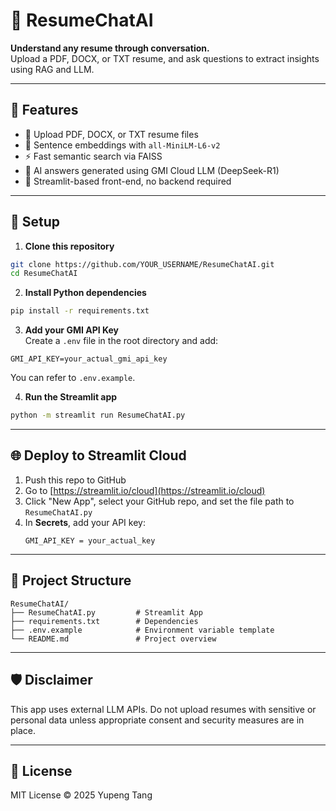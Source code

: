 
# 🤖 ResumeChatAI

**Understand any resume through conversation.**  
Upload a PDF, DOCX, or TXT resume, and ask questions to extract insights using RAG and LLM.

---

## 🚀 Features

- 📄 Upload PDF, DOCX, or TXT resume files
- 🧠 Sentence embeddings with `all-MiniLM-L6-v2`
- ⚡ Fast semantic search via FAISS
- 🤖 AI answers generated using GMI Cloud LLM (DeepSeek-R1)
- 🧪 Streamlit-based front-end, no backend required

---

## 🔧 Setup

1. **Clone this repository**  
```bash
git clone https://github.com/YOUR_USERNAME/ResumeChatAI.git
cd ResumeChatAI
```

2. **Install Python dependencies**  
```bash
pip install -r requirements.txt
```

3. **Add your GMI API Key**  
Create a `.env` file in the root directory and add:

```
GMI_API_KEY=your_actual_gmi_api_key
```

You can refer to `.env.example`.

4. **Run the Streamlit app**  
```bash
python -m streamlit run ResumeChatAI.py
```

---

## 🌐 Deploy to Streamlit Cloud

1. Push this repo to GitHub
2. Go to [https://streamlit.io/cloud](https://streamlit.io/cloud)
3. Click "New App", select your GitHub repo, and set the file path to `ResumeChatAI.py`
4. In **Secrets**, add your API key:
   ```
   GMI_API_KEY = your_actual_key
   ```

---

## 📁 Project Structure

```
ResumeChatAI/
├── ResumeChatAI.py         # Streamlit App
├── requirements.txt        # Dependencies
├── .env.example            # Environment variable template
└── README.md               # Project overview
```

---

## 🛡️ Disclaimer

This app uses external LLM APIs. Do not upload resumes with sensitive or personal data unless appropriate consent and security measures are in place.

---

## 📄 License

MIT License © 2025 Yupeng Tang
